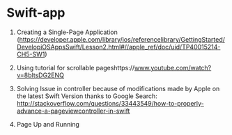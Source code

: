 # Swift-app

1. Creating a Single-Page Application (https://developer.apple.com/library/ios/referencelibrary/GettingStarted/DevelopiOSAppsSwift/Lesson2.html#//apple_ref/doc/uid/TP40015214-CH5-SW1)


1. Using tutorial for scrollable pageshttps://www.youtube.com/watch?v=8bltsDG2ENQ

2. Solving Issue in controller because of modifications made by Apple on the latest Swift Version thanks to Google Search: http://stackoverflow.com/questions/33443549/how-to-properly-advance-a-pageviewcontroller-in-swift

3. Page Up and Running